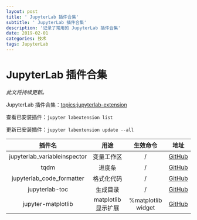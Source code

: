 ```yaml
---
layout: post
title: ' JupyterLab 插件合集'
subtitle: ' JupyterLab 插件合集'
description: '记录了常用的 JupyterLab 插件合集'
date: 2019-02-01
categories: 技术
tags: JupyterLab
---
```

# JupyterLab 插件合集

*此文将持续更新。*



JupyterLab 插件合集：[topics:jupyterlab-extension](https://github.com/topics/jupyterlab-extension)



查看已安装插件：`jupyter labextension list`

更新已安装插件：`jupyter labextension update --all`



|            插件名            |        用途         |      生效命令      |                             地址                             |
| :--------------------------: | :-----------------: | :----------------: | :----------------------------------------------------------: |
| jupyterlab_variableinspector |     变量工作区      |         /          | [GitHub](https://github.com/lckr/jupyterlab-variableInspector) |
|             tqdm             |       进度条        |         /          |            [GitHub](https://github.com/tqdm/tqdm)            |
|  jupyterlab_code_formatter   |     格式化代码      |         /          | [GitHub](https://github.com/ryantam626/jupyterlab_code_formatter) |
|        jupyterlab-toc        |      生成目录       |         /          |    [GitHub](https://github.com/jupyterlab/jupyterlab-toc)    |
|      jupyter-matplotlib      | matplotlib 显示扩展 | %matplotlib widget |  [GitHub](https://github.com/matplotlib/jupyter-matplotlib)  |

